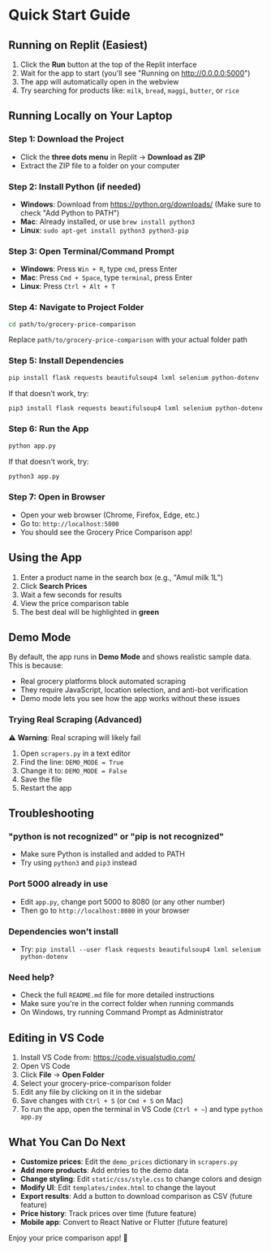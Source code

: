 # Quick Start Guide

## Running on Replit (Easiest)

1. Click the **Run** button at the top of the Replit interface
2. Wait for the app to start (you'll see "Running on http://0.0.0.0:5000")
3. The app will automatically open in the webview
4. Try searching for products like: `milk`, `bread`, `maggi`, `butter`, or `rice`

## Running Locally on Your Laptop

### Step 1: Download the Project
- Click the **three dots menu** in Replit → **Download as ZIP**
- Extract the ZIP file to a folder on your computer

### Step 2: Install Python (if needed)
- **Windows**: Download from https://python.org/downloads/ (Make sure to check "Add Python to PATH")
- **Mac**: Already installed, or use `brew install python3`
- **Linux**: `sudo apt-get install python3 python3-pip`

### Step 3: Open Terminal/Command Prompt
- **Windows**: Press `Win + R`, type `cmd`, press Enter
- **Mac**: Press `Cmd + Space`, type `terminal`, press Enter
- **Linux**: Press `Ctrl + Alt + T`

### Step 4: Navigate to Project Folder
```bash
cd path/to/grocery-price-comparison
```
Replace `path/to/grocery-price-comparison` with your actual folder path

### Step 5: Install Dependencies
```bash
pip install flask requests beautifulsoup4 lxml selenium python-dotenv
```

If that doesn't work, try:
```bash
pip3 install flask requests beautifulsoup4 lxml selenium python-dotenv
```

### Step 6: Run the App
```bash
python app.py
```

If that doesn't work, try:
```bash
python3 app.py
```

### Step 7: Open in Browser
- Open your web browser (Chrome, Firefox, Edge, etc.)
- Go to: `http://localhost:5000`
- You should see the Grocery Price Comparison app!

## Using the App

1. Enter a product name in the search box (e.g., "Amul milk 1L")
2. Click **Search Prices**
3. Wait a few seconds for results
4. View the price comparison table
5. The best deal will be highlighted in **green**

## Demo Mode

By default, the app runs in **Demo Mode** and shows realistic sample data. This is because:
- Real grocery platforms block automated scraping
- They require JavaScript, location selection, and anti-bot verification
- Demo mode lets you see how the app works without these issues

### Trying Real Scraping (Advanced)

⚠️ **Warning**: Real scraping will likely fail

1. Open `scrapers.py` in a text editor
2. Find the line: `DEMO_MODE = True`
3. Change it to: `DEMO_MODE = False`
4. Save the file
5. Restart the app

## Troubleshooting

### "python is not recognized" or "pip is not recognized"
- Make sure Python is installed and added to PATH
- Try using `python3` and `pip3` instead

### Port 5000 already in use
- Edit `app.py`, change port 5000 to 8080 (or any other number)
- Then go to `http://localhost:8080` in your browser

### Dependencies won't install
- Try: `pip install --user flask requests beautifulsoup4 lxml selenium python-dotenv`

### Need help?
- Check the full `README.md` file for more detailed instructions
- Make sure you're in the correct folder when running commands
- On Windows, try running Command Prompt as Administrator

## Editing in VS Code

1. Install VS Code from: https://code.visualstudio.com/
2. Open VS Code
3. Click **File** → **Open Folder**
4. Select your grocery-price-comparison folder
5. Edit any file by clicking on it in the sidebar
6. Save changes with `Ctrl + S` (or `Cmd + S` on Mac)
7. To run the app, open the terminal in VS Code (`Ctrl + ~`) and type `python app.py`

## What You Can Do Next

- **Customize prices**: Edit the `demo_prices` dictionary in `scrapers.py`
- **Add more products**: Add entries to the demo data
- **Change styling**: Edit `static/css/style.css` to change colors and design
- **Modify UI**: Edit `templates/index.html` to change the layout
- **Export results**: Add a button to download comparison as CSV (future feature)
- **Price history**: Track prices over time (future feature)
- **Mobile app**: Convert to React Native or Flutter (future feature)

Enjoy your price comparison app! 🛒
